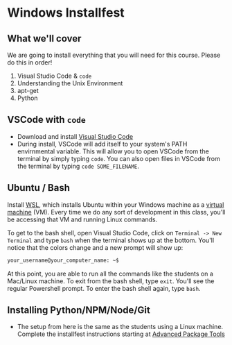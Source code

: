 # Windows Installfest

## What we'll cover
We are going to install everything that you will need for this course. Please do this in order!

1. Visual Studio Code & `code`
2. Understanding the Unix Environment
3. apt-get
4. Python

## VSCode with `code`
- Download and install [Visual Studio Code](https://code.visualstudio.com/download)
- During install, VSCode will add itself to your system's PATH envirnmental variable. This will allow you to open VSCode from the terminal by simply typing `code`. You can also open files in VSCode from the terminal by typing `code SOME_FILENAME`.

## Ubuntu / Bash
Install [WSL](https://docs.microsoft.com/en-us/windows/wsl/install), which installs Ubuntu within your Windows machine as a [virtual machine](https://www.vmware.com/topics/glossary/content/virtual-machine.html) (VM). Every time we do any sort of development in this class, you'll be accessing that VM and running Linux commands. 

To get to the bash shell, open Visual Studio Code, click on `Terminal -> New Terminal` and type `bash` when the terminal shows up at the bottom. You'll notice that the colors change and a new prompt will show up:
```sh
your_username@your_computer_name: ~$
```
At this point, you are able to run all the commands like the students on a Mac/Linux machine. To exit from the bash shell, type `exit`. You'll see the regular Powershell prompt. To enter the bash shell again, type `bash`.

## Installing Python/NPM/Node/Git
- The setup from here is the same as the students using a Linux machine. Complete the installfest instructions starting at [Advanced Package Tools](installfest_ubuntu.md#advanced-package-tool)

